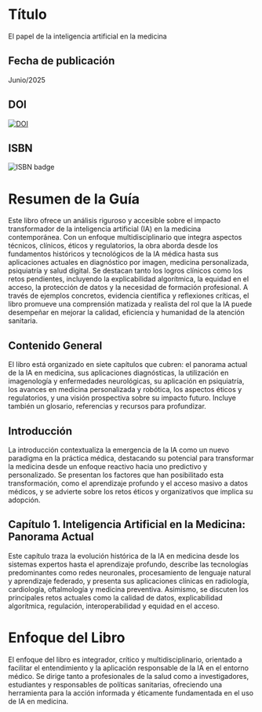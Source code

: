 # Título

El papel de la inteligencia artificial en la medicina

## Fecha de publicación

Junio/2025

## DOI

[![DOI](https://zenodo.org/badge/DOI/10.5281/zenodo.16421345.svg)](https://doi.org/10.5281/zenodo.16421345)


## ISBN

![ISBN badge](https://img.shields.io/badge/ISBN-978--65--01--57297--0-53d5fd?style=flat&logo=gitbook)


# Resumen de la Guía

Este libro ofrece un análisis riguroso y accesible sobre el impacto transformador de la inteligencia artificial (IA) en la medicina contemporánea. Con un enfoque multidisciplinario que integra aspectos técnicos, clínicos, éticos y regulatorios, la obra aborda desde los fundamentos históricos y tecnológicos de la IA médica hasta sus aplicaciones actuales en diagnóstico por imagen, medicina personalizada, psiquiatría y salud digital. Se destacan tanto los logros clínicos como los retos pendientes, incluyendo la explicabilidad algorítmica, la equidad en el acceso, la protección de datos y la necesidad de formación profesional. A través de ejemplos concretos, evidencia científica y reflexiones críticas, el libro promueve una comprensión matizada y realista del rol que la IA puede desempeñar en mejorar la calidad, eficiencia y humanidad de la atención sanitaria.

## Contenido General

El libro está organizado en siete capítulos que cubren: el panorama actual de la IA en medicina, sus aplicaciones diagnósticas, la utilización en imagenología y enfermedades neurológicas, su aplicación en psiquiatría, los avances en medicina personalizada y robótica, los aspectos éticos y regulatorios, y una visión prospectiva sobre su impacto futuro. Incluye también un glosario, referencias y recursos para profundizar.

## Introducción

La introducción contextualiza la emergencia de la IA como un nuevo paradigma en la práctica médica, destacando su potencial para transformar la medicina desde un enfoque reactivo hacia uno predictivo y personalizado. Se presentan los factores que han posibilitado esta transformación, como el aprendizaje profundo y el acceso masivo a datos médicos, y se advierte sobre los retos éticos y organizativos que implica su adopción.

## Capítulo 1. Inteligencia Artificial en la Medicina: Panorama Actual

Este capítulo traza la evolución histórica de la IA en medicina desde los sistemas expertos hasta el aprendizaje profundo, describe las tecnologías predominantes como redes neuronales, procesamiento de lenguaje natural y aprendizaje federado, y presenta sus aplicaciones clínicas en radiología, cardiología, oftalmología y medicina preventiva. Asimismo, se discuten los principales retos actuales como la calidad de datos, explicabilidad algorítmica, regulación, interoperabilidad y equidad en el acceso.

# Enfoque del Libro

El enfoque del libro es integrador, crítico y multidisciplinario, orientado a facilitar el entendimiento y la aplicación responsable de la IA en el entorno médico. Se dirige tanto a profesionales de la salud como a investigadores, estudiantes y responsables de políticas sanitarias, ofreciendo una herramienta para la acción informada y éticamente fundamentada en el uso de IA en medicina.
